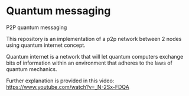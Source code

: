# Quantum messaging
P2P quantum messaging

This repository is an implementation of a p2p network between 2 nodes using quantum internet concept.

Quantum internet is a network that will let quantum computers exchange bits of information within an environment that adheres to the laws of quantum mechanics.

Further explanation is provided in this video: https://www.youtube.com/watch?v=_N-2Sx-FDQA
